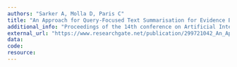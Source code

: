 ```yaml
---
authors: "Sarker A, Molla D, Paris C"
title: "An Approach for Query-Focused Text Summarisation for Evidence Based Medicine."
additional_info: "Proceedings of the 14th conference on Artificial Intelligence in Medicine (AIME). 2013; 295-304. Murcia, Spain. DOI: 10.1007/978-3-642-38326-7_41."
external_url: "https://www.researchgate.net/publication/299721042_An_Approach_for_Query-Focused_Text_Summarisation_for_Evidence_Based_Medicine"
data: 
code: 
resource:
---
```

